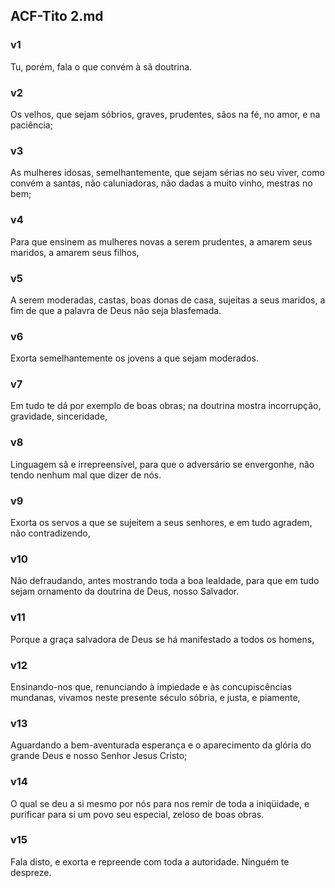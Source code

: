 ## ACF-Tito 2.md
### v1
 Tu, porém, fala o que convém à sã doutrina.
### v2
 Os velhos, que sejam sóbrios, graves, prudentes, sãos na fé, no amor, e na paciência;
### v3
 As mulheres idosas, semelhantemente, que sejam sérias no seu viver, como convém a santas, não caluniadoras, não dadas a muito vinho, mestras no bem;
### v4
 Para que ensinem as mulheres novas a serem prudentes, a amarem seus maridos, a amarem seus filhos,
### v5
 A serem moderadas, castas, boas donas de casa, sujeitas a seus maridos, a fim de que a palavra de Deus não seja blasfemada.
### v6
 Exorta semelhantemente os jovens a que sejam moderados.
### v7
 Em tudo te dá por exemplo de boas obras; na doutrina mostra incorrupção, gravidade, sinceridade,
### v8
 Linguagem sã e irrepreensível, para que o adversário se envergonhe, não tendo nenhum mal que dizer de nós.
### v9
 Exorta os servos a que se sujeitem a seus senhores, e em tudo agradem, não contradizendo,
### v10
 Não defraudando, antes mostrando toda a boa lealdade, para que em tudo sejam ornamento da doutrina de Deus, nosso Salvador.
### v11
 Porque a graça salvadora de Deus se há manifestado a todos os homens,
### v12
 Ensinando-nos que, renunciando à impiedade e às concupiscências mundanas, vivamos neste presente século sóbria, e justa, e piamente,
### v13
 Aguardando a bem-aventurada esperança e o aparecimento da glória do grande Deus e nosso Senhor Jesus Cristo;
### v14
 O qual se deu a si mesmo por nós para nos remir de toda a iniqüidade, e purificar para si um povo seu especial, zeloso de boas obras.
### v15
 Fala disto, e exorta e repreende com toda a autoridade. Ninguém te despreze.
